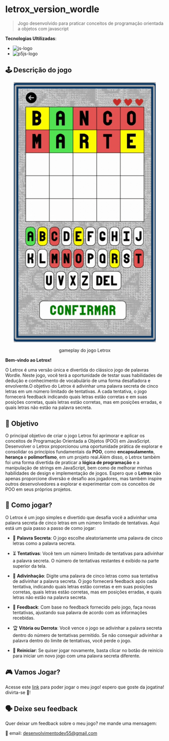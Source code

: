 # letrox_version_wordle

> Jogo desenvolvido para praticar conceitos de programação orientada a objetos com javascript

**Tecnologias Ultilizadas**: 
- ![js-logo](https://img.shields.io/badge/javascript-yellow?style=for-the-badge&logo=javascript&logoColor=white)
- ![p5js-logo](https://img.shields.io/badge/p5js-pink?style=for-the-badge)

## 🕹️ Descrição do jogo

<p align="center">
    <img width=450 src="./imgs/gameplay.gif"/>
</p>

<p align="center">gameplay do jogo Letrox</p>

**Bem-vindo ao Letrox!**

O Letrox é uma versão única e divertida do clássico jogo de palavras Wordle. Neste jogo, você terá a oportunidade de testar suas habilidades de dedução e conhecimento de vocabulário de uma forma desafiadora e envolvente.O objetivo do Letrox é adivinhar uma palavra secreta de cinco letras em um número limitado de tentativas. A cada tentativa, o jogo fornecerá feedback indicando quais letras estão corretas e em suas posições corretas, quais letras estão corretas, mas em posições erradas, e quais letras não estão na palavra secreta.

## 🎯 Objetivo

O principal objetivo de criar o jogo Letrox foi aprimorar e aplicar os conceitos de Programação Orientada a Objetos (POO) em JavaScript. Desenvolver o Letrox proporcionou uma oportunidade prática de explorar e consolidar os princípios fundamentais da **POO**, como **encapsulamento**, **herança** e **polimorfismo**, em um projeto real.Além disso, o Letrox também foi uma forma divertida de praticar a **lógica de programação** e a manipulação de strings em JavaScript, bem como de melhorar minhas habilidades de design e implementação de jogos. Espero que o **Letrox** não apenas proporcione diversão e desafio aos jogadores, mas também inspire outros desenvolvedores a explorar e experimentar com os conceitos de POO em seus próprios projetos.

## 🤔 Como jogar?

O Letrox é um jogo simples e divertido que desafia você a adivinhar uma palavra secreta de cinco letras em um número limitado de tentativas. Aqui está um guia passo a passo de como jogar:

- 🎲 **Palavra Secreta**: O jogo escolhe aleatoriamente uma palavra de cinco letras como a palavra secreta.

- ⏳ **Tentativas**: Você tem um número limitado de tentativas para adivinhar a palavra secreta. O número de tentativas restantes é exibido na parte superior da tela.

- 🤔 **Adivinhação**: Digite uma palavra de cinco letras como sua tentativa de adivinhar a palavra secreta. O jogo fornecerá feedback após cada tentativa, indicando quais letras estão corretas e em suas posições corretas, quais letras estão corretas, mas em posições erradas, e quais letras não estão na palavra secreta.

- 👀 **Feedback**:  Com base no feedback fornecido pelo jogo, faça novas tentativas, ajustando sua palavra de acordo com as informações recebidas.

- 🏆 **Vitória ou Derrota**: Você vence o jogo se adivinhar a palavra secreta dentro do número de tentativas permitido. Se não conseguir adivinhar a palavra dentro do limite de tentativas, você perde o jogo.

- 🔁 **Reiniciar**: Se quiser jogar novamente, basta clicar no botão de reinício para iniciar um novo jogo com uma palavra secreta diferente.

## 🎮 Vamos Jogar?

Acesse este [link](https://carlosg18.github.io/letrox_p5js/) para poder jogar o meu jogo! espero que goste da jogatina! divirta-se 👋! 

## 🗣️ Deixe seu feedback

Quer deixar um feedback sobre o meu jogo? me mande uma mensagem:

📧 email: desenvolvimentodev55@gmail.com

